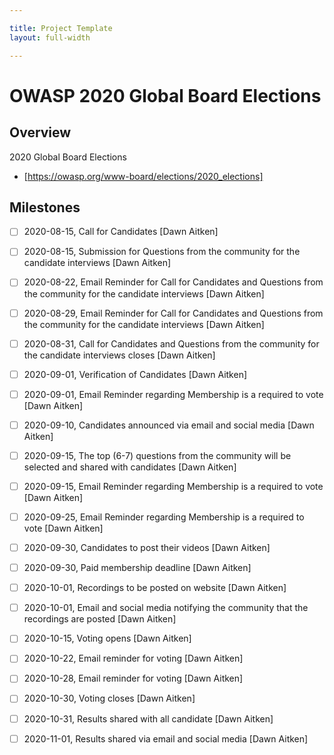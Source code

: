 ```yaml
---

title: Project Template
layout: full-width

---
```


# OWASP 2020 Global Board Elections 

## Overview

2020 Global Board Elections 

* [https://owasp.org/www-board/elections/2020_elections]

## Milestones

* [ ]  2020-08-15, Call for Candidates  [Dawn Aitken]
* [ ]  2020-08-15, Submission for Questions from the community for the candidate interviews  [Dawn Aitken]
* [ ]  2020-08-22, Email Reminder for Call for Candidates and Questions from the community for the candidate interviews  [Dawn Aitken]
* [ ]  2020-08-29, Email Reminder for Call for Candidates and Questions from the community for the candidate interviews  [Dawn Aitken]
* [ ]  2020-08-31, Call for Candidates and Questions from the community for the candidate interviews closes  [Dawn Aitken]
* [ ]  2020-09-01, Verification of Candidates  [Dawn Aitken]
* [ ]  2020-09-01, Email Reminder regarding Membership is a required to vote  [Dawn Aitken]
* [ ]  2020-09-10, Candidates announced via email and social media  [Dawn Aitken]
* [ ]  2020-09-15, The top (6-7) questions from the community will be selected and shared with candidates  [Dawn Aitken]
* [ ]  2020-09-15, Email Reminder regarding Membership is a required to vote  [Dawn Aitken]
* [ ]  2020-09-25, Email Reminder regarding Membership is a required to vote [Dawn Aitken]
* [ ]  2020-09-30, Candidates to post their videos [Dawn Aitken]
* [ ]  2020-09-30, Paid membership deadline [Dawn Aitken]
* [ ]  2020-10-01, Recordings to be posted on website  [Dawn Aitken]
* [ ]  2020-10-01, Email and social media notifying the community that the recordings are posted  [Dawn Aitken]
* [ ]  2020-10-15, Voting opens  [Dawn Aitken]
* [ ]  2020-10-22, Email reminder for voting  [Dawn Aitken]
* [ ]  2020-10-28, Email reminder for voting  [Dawn Aitken]
* [ ]  2020-10-30, Voting closes  [Dawn Aitken]
* [ ]  2020-10-31, Results shared with all candidate  [Dawn Aitken]
* [ ]  2020-11-01, Results shared via email and social media  [Dawn Aitken]



